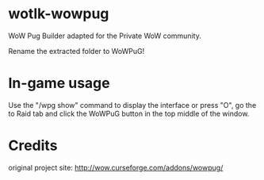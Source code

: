 wotlk-wowpug
============

WoW Pug Builder adapted for the Private WoW community.

Rename the extracted folder to WoWPuG!

In-game usage
=============

Use the "/wpg show" command to display the interface or press "O", go the to Raid tab and click the WoWPuG button in the top middle of the window.

Credits
=======
original project site: http://wow.curseforge.com/addons/wowpug/
